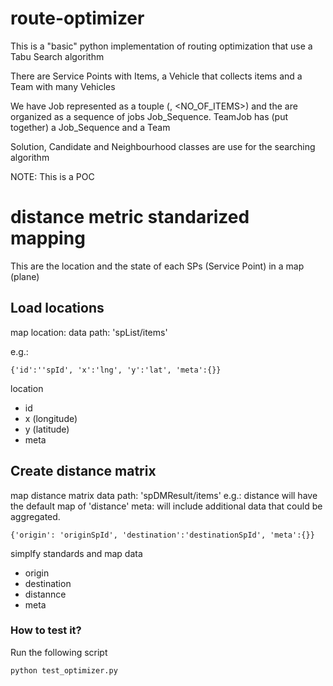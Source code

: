# route-optimizer

This is a "basic" python implementation of routing optimization that use a Tabu Search algorithm

There are Service Points with Items, a Vehicle that collects items and a Team with many Vehicles

We have Job represented as a touple (<SPID>, <NO_OF_ITEMS>) and the are organized as a sequence of jobs Job_Sequence.
TeamJob has (put together) a Job_Sequence and a Team

Solution, Candidate and Neighbourhood classes are use for the searching algorithm

NOTE: This is a POC


# distance metric standarized mapping
This are the location and the state of each SPs (Service Point) in a map (plane)

## Load locations
map location:
data path: 'spList/items'

e.g.:
```
{'id':''spId', 'x':'lng', 'y':'lat', 'meta':{}}
```
location
- id
- x (longitude)
- y (latitude)
- meta

## Create distance matrix
map distance matrix
data path: 'spDMResult/items'
e.g.: 
distance will have the default map of 'distance'
meta: will include additional data that could be aggregated.

```
{'origin': 'originSpId', 'destination':'destinationSpId', 'meta':{}}
```

simplfy standards and map data
- origin
- destination
- distannce
- meta

### How to test it?

Run the following script
```
python test_optimizer.py
```